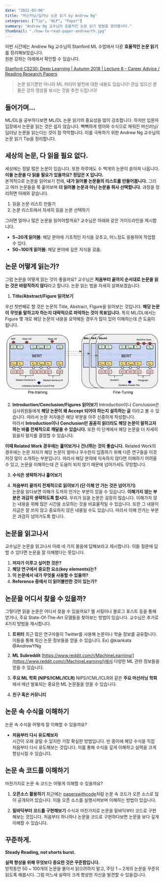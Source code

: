 ```yaml
---
date: "2022-03-06"
title: "머신러닝/딥러닝 논문 읽기 by Andrew Ng"
categories: ["Tip", "NLP", "Paper"]
summary: "Andrew Ng 교수님의 효율적인 논문 읽기 방법을 알아봅시다."
thumbnail: "./how-to-read-paper-andrew/th.jpg"
---
```


이번 시간에는 Andrew Ng 교수님의 Stanford ML 수업에서 다룬 **효율적인 논문 읽기**를 정리해보았습니다.  
원본 강좌는 아래에서 확인할 수 있습니다.

[Stanford CS230: Deep Learning | Autumn 2018 | Lecture 8 - Career Advice / Reading Research Papers](https://www.youtube.com/watch?v=733m6qBH-jI)

> 논문 읽기뿐만 아니라 ML 커리어 발전에 대한 내용도 있습니다! 관심 있으신 분들은 강의 영상을 보시는 것을 추천 드립니다!

## 들어가며...

ML/DL을 공부하다보면 ML/DL 논문 읽기의 중요성을 많이 강조합니다.
하지만 입문자 입장에서 논문을 읽는 것은 쉽지 않습니다. 빽빽하게 영어와 수식으로 채워진 머신러닝/딥러닝 논문을 읽는다는 것이 참 막막합니다. 이를 극복하기 위한 Andrew Ng 교수님의 논문 읽기 Tip을 정리합니다.

## 세상의 논문, 다 읽을 필요 없다.

세상에는 정말 많은 논문이 있습니다. 또한 하루에도 수 백개의 논문이 쏟아져 나옵니다. **이들 논문을 다 읽을 필요가 있을까요? 정답은 X 입니다.**  
본격적으로 논문을 읽어보기 전에, **내가 읽어볼 논문들의 리스트를 만들어봅니다.**
그리고 여러 논문들을 쭉 훑어보며 **더 읽어볼 논문과 아닌 논문을 취사 선택합니다.**
과정을 정리하면 아래와 같습니다.

1. 읽을 논문 리스트 만들기
2. 논문 리스트에서 자세히 읽을 논문 선택하기

그러면 얼마나 많은 논문을 읽어야할까요? 교수님은 아래와 같은 가이드라인을 제시합니다.

- **5~20개 읽어봄**: 해당 분야에 기초적인 지식을 갖추고, 어느정도 응용하여 작업할 수 있다.
- **50~100개 읽어봄**: 해당 분야에 깊은 지식을 갖춤.

## 논문 어떻게 읽는가?

그럼 논문을 어떻게 읽는 것이 좋을까요?
교수님은 **처음부터 끝까지 순서대로 논문을 읽는 것은 바람직하지 않다**라고 합니다.
논문 읽는 법을 자세히 살펴보겠습니다.

1. **Title/Abstract/Figure 읽어보기**

우선 첫번째로 할 것은 논문의 Title, Abstract, FIgure을 읽어보는 것입니다. **해당 논문이 무엇을 말하고자 하는지 대략적으로 파악하는 것이 목표입니다.** 특히 ML/DL에서는 Figure 몇 개로 해당 논문의 내용을 요약해둔 경우가 많이 있어 이해하는데 큰 도움이 됩니다.

![bert-figure](./how-to-read-paper-andrew/1.png "Bert 논문에 등장하는 Figure입니다. 이것만 보더라도 Bert가 어떤 모델인지 대략 유추할 수 있습니다.")

2. **Introduction/Conclusion/Figures 읽어보기**
   Introduction이나 Conclusion은 심사위원들에게 **해당 논문이 왜 Accept 되어야 하는지 설득하는 글** 이라고 볼 수 있습니다. 따라서 논문 저자들은 해당 부분을 아주 신중하게 작성합니다.  
   따라서 **Introduction이나 Conclusion만 꼼꼼히 읽더라도 해당 논문이 말하고자 하는 바를 전체적으로 깨달을 수 있습니다.**
   또한 이 단계에서 해당 논문을 더 자세히 읽을지 말지를 결정할 수 있습니다.

**이때 Related Work 경우에는 훑어보거나 건너뛰는 것이 좋습니다.** Related Work의 경우에는 논문 저자가 해당 논문이 얼마나 우수한지 입증하기 위해 다른 연구들을 이것저것 많이 소개하는 부분입니다. 따라서 해당 분야에 익숙하지 않다면 이해하기 어려울 수 있고, 논문을 이해하는데 큰 도움이 되지 않기 때문에 넘어가셔도 무방합니다.

3. **수식은 생략하거나 훑어보기**

4. **처음부터 끝까지 전체적으로 읽어보기 (단 이해 안 가는 것은 넘어가기)**  
   논문을 읽다보면 이해가 도저히 안가는 부분이 있을 수 있습니다. **이해가지 않는 부분은 과감히 생략하도록 합시다.** 우리가 읽을 논문은 굉장히 많습니다. 이해가지 않는 내용을 위해 많은 시간을 소모하는 것을 비효율적일 수 있습니다. 또한 그 내용이 지금은 잘 쓰지 않고 중요하지 않은 내용일 수도 있습니다. 따라서 이해 안가는 부분은 과감히 넘어가도록 합니다.

## 논문을 읽고나서

교수님은 논문을 읽고나서 아래 네 가지 물음에 답해보라고 제시합니다. 이들 질문에 답할 수 있다면 논문을 잘 이해했다는 뜻입니다.

1. **저자가 이루고 싶어한 것은?**
2. **해당 연구에서 중요한 요소(key elements)는?**
3. **이 논문에서 내가 무엇을 사용할 수 있을까?**
4. **Reference 중에서 더 읽어볼만한 것이 있는가?**

## 논문을 어디서 찾을 수 있을까?

그렇다면 읽을 논문은 어디서 찾을 수 있을까요? 웹 서핑이나 블로그 포스트 등을 통해 얻거나, 주요 State-Of-The-Art 모델들을 찾아보는 방법이 있습니다. 교수님은 추가로 4가지 방법을 제시합니다.

1. **트위터**
   최근 많은 연구자들이 Twitter를 사용해 논문이나 학술 정보를 공유합니다. 이들을 통해 최신 논문 정보들을 얻을 수 있습니다. Ex) @kiankata @AndrewYNg

2. **ML Subreddit**
   [https://www.reddit.com/r/MachineLearning/](https://www.reddit.com/r/MachineLearning/)에서 다양한 ML 관련 정보들을 얻을 수 있습니다.

3. **주요 ML 학회 (NIPS/ICML/ICLR)**
   NIPS/ICML/ICLR와 같은 **주요 머신러닝 학회** 에서 매년 발표되는 중요한 ML 논문들을 얻을 수 있습니다.

4. **친구 혹은 커뮤니티**

## 논문 속 수식을 이해하기

논문 속 수식을 어떻게 잘 이해할 수 있을까요?

- **처음부터 다시 유도해보자**  
  시간이 오래 걸릴 수 있지만 가장 확실한 방법입니다. 빈 종이에 해당 수식을 직접 처음부터 다시 유도해보는 것입니다. 이를 통해 수식을 깊게 이해하고 실력을 크게 향상시킬 수 있습니다.

## 논문 속 코드를 이해하기

마찬가지로 논문 속 코드는 어떻게 이해할 수 있을까요?

1. **오픈소스 활용하기**
   최근에는 [paperswithcode](https://paperswithcode.com/)처럼 논문 속 코드가 오픈 소스로 많이 공개되어 있습니다. 이들 오픈 소스를 실행시켜보며 이해하는 방법이 있습니다.

2. **밑바닥부터 코드를 구현해보기**
   수식과 마찬가지로 논문을 밑바닥부터 코드로 구현해보는 것입니다. 처음부터 하나하나 논문을 코드로 구현하다보면 논문을 보다 깊게 이해할 수 있습니다.

## 꾸준하게.

**Steady Reading, not shorts burst.**

**실력 향상을 위해 무엇보다 중요한 것은 꾸준함입니다.**  
방학동안 50 \~ 100개의 논문을 몰아서 읽으려하지 말고, 주당 1 \~ 2개의 논문을 꾸준히 읽도록 해봅시다. 그럼 어느새 실력이 크게 향상한 자신을 발견할 수 있을겁니다.
